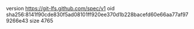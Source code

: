 version https://git-lfs.github.com/spec/v1
oid sha256:8141f90cde830f5ad08101ff920ee370d1b228bacefd60e66aa77af979266e43
size 4765
